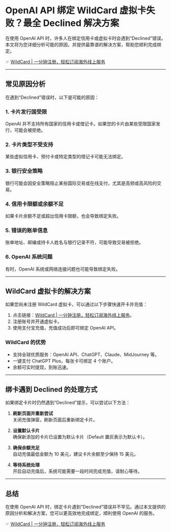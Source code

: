 # OpenAI API 绑定 WildCard 虚拟卡失败？最全 Declined 解决方案

在使用 OpenAI API 时，许多人在绑定信用卡或虚拟卡时会遇到“Declined”错误。本文将为您详细分析可能的原因，并提供最靠谱的解决方案，帮助您顺利完成绑定。

☞ [WildCard | 一分钟注册，轻松订阅海外线上服务](https://bit.ly/bewildcard)

---

## 常见原因分析

在遇到“Declined”错误时，以下是可能的原因：

### 1. 卡片发行国受限
OpenAI 并不支持所有国家的信用卡或借记卡。如果您的卡片由某些受限国家发行，可能会被拒绝。

### 2. 卡片类型不受支持
某些虚拟信用卡、预付卡或特定类型的借记卡可能无法绑定。

### 3. 银行安全策略
银行可能会因安全策略阻止某些国际交易或在线支付，尤其是高频或高风险的交易。

### 4. 信用卡限额或余额不足
如果卡片余额不足或超出信用卡限额，也会导致绑定失败。

### 5. 错误的账单信息
账单地址、邮编或持卡人姓名与银行记录不符，可能导致交易被拒绝。

### 6. OpenAI 系统问题
有时，OpenAI 系统或网络连接问题也可能导致绑定失败。

---

## WildCard 虚拟卡的解决方案

如果您尚未注册 WildCard 虚拟卡，可以通过以下步骤快速开卡并充值：

1. 点击链接：[WildCard | 一分钟注册，轻松订阅海外线上服务](https://bit.ly/bewildcard)。
2. 注册账号并开通虚拟卡。
3. 使用支付宝充值，充值成功后即可绑定 OpenAI API。

### WildCard 的优势
- 支持全球优质服务：OpenAI API、ChatGPT、Claude、MidJourney 等。
- 一键支付 ChatGPT Plus，每张卡可绑定 4 个账户。
- 余额可实时提现，到账迅速。

---

## 绑卡遇到 Declined 的处理方式

如果绑定卡片时仍然遇到“Declined”提示，可以尝试以下方法：

1. **刷新页面并重新尝试**  
   关闭充值弹窗，刷新页面后重新绑定卡片。

2. **设置默认卡片**  
   确保新添加的卡片已设置为默认卡片（Default 置灰表示为默认卡）。

3. **确保余额充足**  
   自动充值最低金额为 10 美元，建议卡片余额至少保持 15 美元。

4. **等待系统处理**  
   开启自动充值后，系统可能需要一段时间完成充值，请耐心等待。

---

## 总结

在使用 OpenAI API 时，绑定卡片遇到“Declined”错误并不罕见。通过本文提供的原因分析和解决方案，您可以更高效地完成绑定，顺利使用 OpenAI 的服务。

☞ [WildCard | 一分钟注册，轻松订阅海外线上服务](https://bit.ly/bewildcard)
